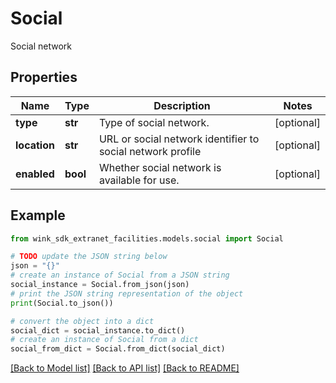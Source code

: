 # Social

Social network

## Properties

Name | Type | Description | Notes
------------ | ------------- | ------------- | -------------
**type** | **str** | Type of social network. | [optional] 
**location** | **str** | URL or social network identifier to social network profile | [optional] 
**enabled** | **bool** | Whether social network is available for use. | [optional] 

## Example

```python
from wink_sdk_extranet_facilities.models.social import Social

# TODO update the JSON string below
json = "{}"
# create an instance of Social from a JSON string
social_instance = Social.from_json(json)
# print the JSON string representation of the object
print(Social.to_json())

# convert the object into a dict
social_dict = social_instance.to_dict()
# create an instance of Social from a dict
social_from_dict = Social.from_dict(social_dict)
```
[[Back to Model list]](../README.md#documentation-for-models) [[Back to API list]](../README.md#documentation-for-api-endpoints) [[Back to README]](../README.md)


